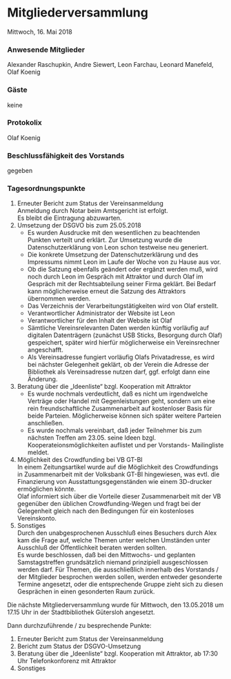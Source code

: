 # **Mitgliederversammlung**
Mittwoch, 16. Mai 2018

### Anwesende Mitglieder
Alexander Raschupkin, Andre Siewert, Leon Farchau, Leonard Manefeld, Olaf Koenig

### Gäste
keine

### Protokolix
Olaf Koenig

### Beschlussfähigkeit des Vorstands
gegeben

### Tagesordnungspunkte
1. Erneuter Bericht zum Status der Vereinsanmeldung  
    Anmeldung durch Notar beim Amtsgericht ist erfolgt.  
    Es bleibt die Eintragung abzuwarten.
1. Umsetzung der DSGVO bis zum 25.05.2018  
    - Es wurden Ausdrucke mit den wesentlichen zu beachtenden Punkten verteilt und erklärt. Zur Umsetzung wurde die Datenschutzerklärung von Leon schon testweise neu generiert.
    - Die konkrete Umsetzung der Datenschutzerklärung und des Impressums nimmt Leon im Laufe der Woche von zu Hause aus vor.
    - Ob die Satzung ebenfalls geändert oder ergänzt werden muß, wird noch durch Leon im Gespräch mit Attraktor und durch Olaf im Gespräch mit der Rechtsabteilung seiner Firma geklärt. Bei Bedarf kann möglicherweise erneut die Satzung des Attraktors übernommen werden.
    - Das Verzeichnis der Verarbeitungstätigkeiten wird von Olaf erstellt.
    - Verantwortlicher Administrator der Website ist Leon
    - Verantwortlicher für den Inhalt der Website ist Olaf
    - Sämtliche Vereinsrelevanten Daten werden künftig vorläufig auf digitalen Datenträgern (zunächst USB Sticks, Besorgung durch Olaf) gespeichert, später wird hierfür möglicherweise ein Vereinsrechner angeschafft.
    - Als Vereinsadresse fungiert vorläufig Olafs Privatadresse, es wird bei nächster Gelegenheit geklärt, ob der Verein die Adresse der Bibliothek als Vereinsadresse nutzen darf, ggf. erfolgt dann eine Änderung.
1. Beratung über die „Ideenliste“ bzgl. Kooperation mit Attraktor
    - Es wurde nochmals verdeutlicht, daß es nicht um irgendwelche Verträge oder Handel mit Gegenleistungen geht, sondern um eine rein freundschaftliche Zusammenarbeit auf kostenloser Basis für beide Parteien. Möglicherweise können sich später weitere Parteien anschließen.
    - Es wurde nochmals vereinbart, daß jeder Teilnehmer bis zum nächsten Treffen am 23.05. seine Ideen bzgl. Kooperateionsmöglichkeiten auflistet und per Vorstands- Mailingliste meldet.
1. Möglichkeit des Crowdfunding bei VB GT-BI  
    In einem Zeitungsartikel wurde auf die Möglichkeit des Crowdfundings in Zusammenarbeit mit der Volksbank GT-BI hingewiesen, was evtl. die Finanzierung von Ausstattungsgegenständen wie einem 3D-drucker ermöglichen könnte.  
    Olaf informiert sich über die Vorteile dieser Zusammenarbeit mit der VB gegenüber den üblichen Crowdfunding-Wegen und fragt bei der Gelegenheit gleich nach den Bedingungen für ein kostenloses Vereinskonto.
1. Sonstiges  
    Durch den unabgesprochenen Ausschluß eines Besuchers durch Alex kam die Frage auf, welche Themen unter welchen Umständen unter Ausschluß der Öffentlichkeit beraten werden sollten.  
    Es wurde beschlossen, daß bei den Mittwochs- und geplanten Samstagstreffen grundsätzlich niemand prinzipiell ausgeschlossen werden darf. Für Themen, die ausschließlich innerhalb des Vorstands / der Mitglieder besprochen werden sollen, werden entweder gesonderte Termine angesetzt, oder die entsprechende Gruppe zieht sich zu diesen Gesprächen in einen gesonderten Raum zurück.

Die nächste Mitgliederversammlung wurde für Mittwoch, den 13.05.2018 um 17.15 Uhr in der Stadtbibliothek Gütersloh angesetzt.

Dann durchzuführende / zu besprechende Punkte:
1. Erneuter Bericht zum Status der Vereinsanmeldung
1. Bericht zum Status der DSGVO-Umsetzung
1. Beratung über die „Ideenliste“ bzgl. Kooperation mit Attraktor, ab 17:30 Uhr Telefonkonforenz mit Attraktor
1. Sonstiges